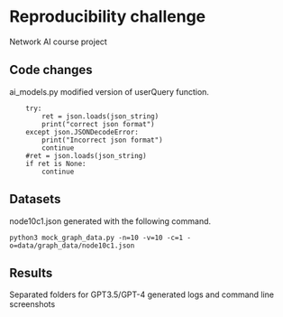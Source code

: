 # Reproducibility challenge
Network AI course project

## Code changes
ai_models.py modified version of userQuery function.

```
    try:
        ret = json.loads(json_string)
        print("correct json format")
    except json.JSONDecodeError:
        print("Incorrect json format")
        continue
    #ret = json.loads(json_string)
    if ret is None:
        continue
```

## Datasets

node10c1.json generated with the following command.

```
python3 mock_graph_data.py -n=10 -v=10 -c=1 -o=data/graph_data/node10c1.json

```

## Results

Separated folders for GPT3.5/GPT-4 generated logs and command line screenshots
